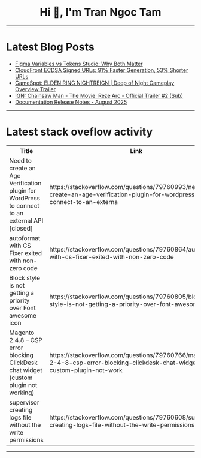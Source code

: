<h1 align="center">Hi 👋, I'm Tran Ngoc Tam</h1>

---

# Latest Blog Posts 
<!-- BLOG-POST-LIST:START -->
- [Figma Variables vs Tokens Studio: Why Both Matter](https://dev.to/quintonjason/figma-variables-vs-tokens-studio-why-both-matter-2md7)
- [CloudFront ECDSA Signed URLs: 91% Faster Generation, 53% Shorter URLs](https://dev.to/aws-builders/cloudfront-ecdsa-signed-urls-91-faster-generation-53-shorter-urls-54nf)
- [GameSpot: ELDEN RING NIGHTREIGN | Deep of Night Gameplay Overview Trailer](https://dev.to/gg_news/gamespot-elden-ring-nightreign-deep-of-night-gameplay-overview-trailer-45jk)
- [IGN: Chainsaw Man - The Movie: Reze Arc - Official Trailer #2 &lpar;Sub&rpar;](https://dev.to/gg_news/ign-chainsaw-man-the-movie-reze-arc-official-trailer-2-sub-2kaj)
- [Documentation Release Notes - August 2025](https://dev.to/pubnub/documentation-release-notes-august-2025-3odn)
<!-- BLOG-POST-LIST:END -->

---

# Latest stack oveflow activity
<table>
  <tr><th>Title</th><th>Link</th></tr>
  <!-- STACKOVERFLOW:START --><tr><td>Need to create an Age Verification plugin for WordPress to connect to an external API [closed]</td><td>https://stackoverflow.com/questions/79760993/need-to-create-an-age-verification-plugin-for-wordpress-to-connect-to-an-externa</td></tr><tr><td>autoformat with CS Fixer exited with non-zero code</td><td>https://stackoverflow.com/questions/79760864/autoformat-with-cs-fixer-exited-with-non-zero-code</td></tr><tr><td>Block style is not getting a priority over Font awesome icon</td><td>https://stackoverflow.com/questions/79760805/block-style-is-not-getting-a-priority-over-font-awesome-icon</td></tr><tr><td>Magento 2.4.8 – CSP error blocking ClickDesk chat widget &lpar;custom plugin not working&rpar;</td><td>https://stackoverflow.com/questions/79760766/magento-2-4-8-csp-error-blocking-clickdesk-chat-widget-custom-plugin-not-work</td></tr><tr><td>supervisor creating logs file without the write permissions</td><td>https://stackoverflow.com/questions/79760608/supervisor-creating-logs-file-without-the-write-permissions</td></tr><!-- STACKOVERFLOW:END -->
</table>

---



